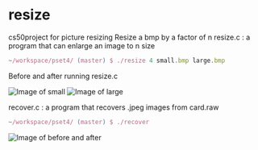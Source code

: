 # resize
cs50project for picture resizing
Resize a bmp by a factor of n
resize.c : a program that can enlarge an image to n size
```javascript
~/workspace/pset4/ (master) $ ./resize 4 small.bmp large.bmp
```

Before and after running resize.c

![Image of small](https://s24.postimg.org/u4la5vqyt/small.png)
![Image of large](https://s30.postimg.org/zevkxb49d/large.png)

recover.c : a program that recovers .jpeg images from card.raw
```javascript
~/workspace/pset4/ (master) $ ./recover
```
![Image of before and after](https://s29.postimg.org/whkiz0dlj/test.png)
